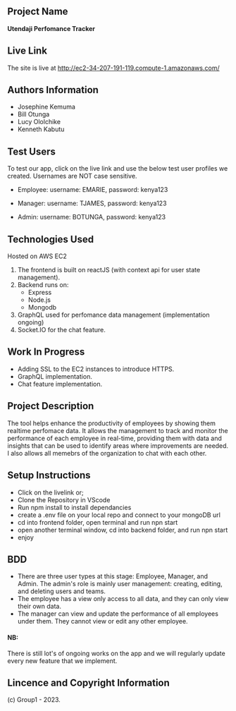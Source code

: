 ## Project Name
   **Utendaji Perfomance Tracker**

## Live Link
  The site is live at http://ec2-34-207-191-119.compute-1.amazonaws.com/

## Authors Information
   * Josephine Kemuma
   * Bill Otunga
   * Lucy Ololchike
   * Kenneth Kabutu

## Test Users
To test our app, click on the live link and use the below test user profiles we created. Usernames are NOT case sensitive.

* Employee: username: EMARIE, password: kenya123

* Manager: username: TJAMES, password: kenya123

* Admin:  username: BOTUNGA, password: kenya123

## Technologies Used
Hosted on AWS EC2
1. The frontend is built on reactJS (with context api for user state management). 
2. Backend runs on: 
   * Express
   * Node.js
   * Mongodb
3. GraphQL used for perfomance data management (implementation ongoing)
4. Socket.IO for the chat feature. 

## Work In Progress
* Adding SSL to the EC2 instances to introduce HTTPS.
* GraphQL implementation.
* Chat feature implementation. 

## Project Description
The tool helps enhance the productivity of employees by showing them realtime perfomace data. It allows the management to track and monitor the performance of each employee in real-time, providing them with data and insights that can be used to identify areas where improvements are needed. I also allows all memebrs of the organization to chat with each other.
   
## Setup Instructions
* Click on the livelink or;
* Clone the Repository in VScode
* Run npm install to install dependancies
* create a .env file on your local repo and connect to your mongoDB url
* cd into frontend folder, open terminal and run npn start
* open another terminal window, cd into backend folder, and run npn start
* enjoy

## BDD
* There are three user types at this stage: Employee, Manager, and Admin. 
The admin's role is mainly user management: creating, editing, and deleting users and teams. 
* The employee has a view only access to all data, and they can only view their own data. 
* The manager can view and update the performance of all employees under them. They cannot view or edit any other employee. 

#### NB:
There is still lot's of ongoing works on the app and we will regularly update every new feature that we implement.

## Lincence and Copyright Information
   (c) Group1 - 2023. 
